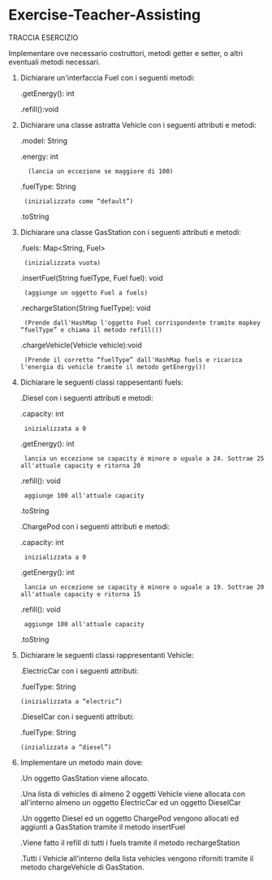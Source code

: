 # Exercise-Teacher-Assisting

TRACCIA ESERCIZIO


Implementare ove necessario costruttori, metodi getter e setter, o altri eventuali metodi necessari.

1) Dichiarare un'interfaccia Fuel con i seguenti metodi:

 	.getEnergy(): int
   
	.refill():void

2) Dichiarare una classe astratta Vehicle con i seguenti attributi e metodi:

	.model: String

	.energy: int

		 (lancia un eccezione se maggiore di 100)
   
	.fuelType: String

   		(inizializzato come “default”)
   
	.toString

5) Dichiarare una classe GasStation con i seguenti attributi e metodi:
   
	.fuels: Map<String, Fuel>

   		(inizializzata vuota)
   
	.insertFuel(String fuelType, Fuel fuel): void

   		(aggiunge un oggetto Fuel a fuels)
   
	.rechargeStation(String fuelType): void

   		(Prende dall'HashMap l'oggetto Fuel corrispondente tramite mapkey “fuelType” e chiama il metodo refill())
   
	.chargeVehicle(Vehicle vehicle):void

    	(Prende il corretto “fuelType” dall'HashMap fuels e ricarica l'energia di vehicle tramite il metodo getEnergy())
   
8) Dichiarare le seguenti classi rappesentanti fuels:

	.Diesel con i seguenti attributi e metodi:

	.capacity: int

		inizializzata a 0

	.getEnergy(): int

		lancia un eccezione se capacity è minore o uguale a 24. Sottrae 25 all'attuale capacity e ritorna 20

	.refill(): void

		aggiunge 100 all'attuale capacity
   
	.toString

	.ChargePod con i seguenti attributi e metodi:

	.capacity: int
   
		inizializzata a 0

	.getEnergy(): int

		lancia un eccezione se capacity è minore o uguale a 19. Sottrae 20 all'attuale capacity e ritorna 15
	.refill(): void

		aggiunge 100 all'attuale capacity

	.toString

10) Dichiarare le seguenti classi rappresentanti Vehicle:

	.ElectricCar con i seguenti attributi:

	.fuelType: String

     	(inizializzata a “electric”)
    
	.DieselCar con i seguenti attributi:

	.fuelType: String

    	(inzializzata a “diesel”)
    
12) Implementare un metodo main dove:

	.Un oggetto GasStation viene allocato.

	.Una lista di vehicles di almeno 2 oggetti Vehicle viene allocata con all'interno almeno un oggetto ElectricCar ed un oggetto DieselCar

	.Un oggetto Diesel ed un oggetto ChargePod vengono allocati ed aggiunti a GasStation tramite il metodo insertFuel

	.Viene fatto il refill di tutti i fuels tramite il metodo rechargeStation

	.Tutti i Vehicle all'interno della lista vehicles vengono riforniti tramite il metodo chargeVehicle di GasStation.


	



		

